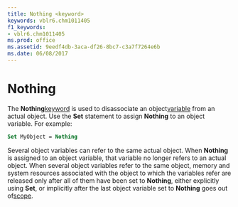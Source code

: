 ```yaml
---
title: Nothing <keyword>
keywords: vblr6.chm1011405
f1_keywords:
- vblr6.chm1011405
ms.prod: office
ms.assetid: 9eedf4db-3aca-df26-8bc7-c3a7f7264e6b
ms.date: 06/08/2017
---
```



# Nothing <keyword>

The  **Nothing**[keyword](../../Glossary/vbe-glossary.md) is used to disassociate an object[variable](../../Glossary/vbe-glossary.md) from an actual object. Use the **Set** statement to assign **Nothing** to an object variable. For example:


```vb
Set MyObject = Nothing 

```


Several object variables can refer to the same actual object. When  **Nothing** is assigned to an object variable, that variable no longer refers to an actual object. When several object variables refer to the same object, memory and system resources associated with the object to which the variables refer are released only after all of them have been set to **Nothing**, either explicitly using **Set**, or implicitly after the last object variable set to **Nothing** goes out of[scope](../../Glossary/vbe-glossary.md).


